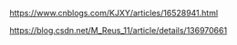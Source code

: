 https://www.cnblogs.com/KJXY/articles/16528941.html



https://blog.csdn.net/M_Reus_11/article/details/136970661

